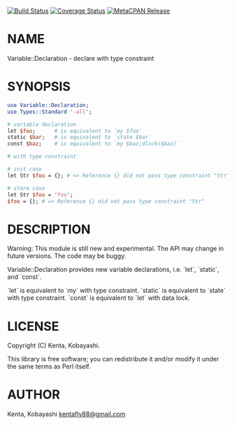 [![Build Status](https://travis-ci.org/kfly8/Variable-Declaration.svg?branch=master)](https://travis-ci.org/kfly8/Variable-Declaration) [![Coverage Status](https://img.shields.io/coveralls/kfly8/Variable-Declaration/master.svg?style=flat)](https://coveralls.io/r/kfly8/Variable-Declaration?branch=master) [![MetaCPAN Release](https://badge.fury.io/pl/Variable-Declaration.svg)](https://metacpan.org/release/Variable-Declaration)
# NAME

Variable::Declaration - declare with type constraint

# SYNOPSIS

```perl
use Variable::Declaration;
use Types::Standard '-all';

# variable declaration
let $foo;      # is equivalent to `my $foo`
static $bar;   # is equivalent to `state $bar`
const $baz;    # is equivalent to `my $baz;dlock($baz)`

# with type constraint

# init case
let Str $foo = {}; # => Reference {} did not pass type constraint "Str"

# store case
let Str $foo = 'foo';
$foo = {}; # => Reference {} did not pass type constraint "Str"
```

# DESCRIPTION

Warning: This module is still new and experimental. The API may change in future versions. The code may be buggy.

Variable::Declaration provides new variable declarations, i.e. \`let\`, \`static\`, and \`const\`.

\`let\` is equivalent to \`my\` with type constraint.
\`static\` is equivalent to \`state\` with type constraint.
\`const\` is equivalent to \`let\` with data lock.

# LICENSE

Copyright (C) Kenta, Kobayashi.

This library is free software; you can redistribute it and/or modify
it under the same terms as Perl itself.

# AUTHOR

Kenta, Kobayashi <kentafly88@gmail.com>
